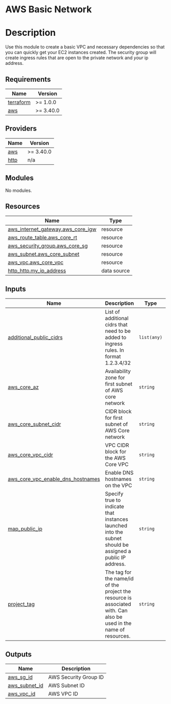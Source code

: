 # AWS Basic Network
# Description 
Use this module to create a basic VPC and necessary dependencies so that you can quickly get your EC2 instances created.
The security group will create ingress rules that are open to the private network and *your* ip address.

## Requirements

| Name | Version |
|------|---------|
| <a name="requirement_terraform"></a> [terraform](#requirement\_terraform) | >= 1.0.0 |
| <a name="requirement_aws"></a> [aws](#requirement\_aws) | >= 3.40.0 |

## Providers

| Name | Version |
|------|---------|
| <a name="provider_aws"></a> [aws](#provider\_aws) | >= 3.40.0 |
| <a name="provider_http"></a> [http](#provider\_http) | n/a |

## Modules

No modules.

## Resources

| Name | Type |
|------|------|
| [aws_internet_gateway.aws_core_igw](https://registry.terraform.io/providers/hashicorp/aws/latest/docs/resources/internet_gateway) | resource |
| [aws_route_table.aws_core_rt](https://registry.terraform.io/providers/hashicorp/aws/latest/docs/resources/route_table) | resource |
| [aws_security_group.aws_core_sg](https://registry.terraform.io/providers/hashicorp/aws/latest/docs/resources/security_group) | resource |
| [aws_subnet.aws_core_subnet](https://registry.terraform.io/providers/hashicorp/aws/latest/docs/resources/subnet) | resource |
| [aws_vpc.aws_core_vpc](https://registry.terraform.io/providers/hashicorp/aws/latest/docs/resources/vpc) | resource |
| [http_http.my_ip_address](https://registry.terraform.io/providers/hashicorp/http/latest/docs/data-sources/http) | data source |

## Inputs

| Name | Description | Type | Default | Required |
|------|-------------|------|---------|:--------:|
| <a name="input_additional_public_cidrs"></a> [additional\_public\_cidrs](#input\_additional\_public\_cidrs) | List of additional cidrs that need to be added to ingress rules. In format 1.2.3.4/32 | `list(any)` | n/a | yes |
| <a name="input_aws_core_az"></a> [aws\_core\_az](#input\_aws\_core\_az) | Availability zone for first subnet of AWS core network | `string` | n/a | yes |
| <a name="input_aws_core_subnet_cidr"></a> [aws\_core\_subnet\_cidr](#input\_aws\_core\_subnet\_cidr) | CIDR block for first subnet of AWS Core network | `string` | n/a | yes |
| <a name="input_aws_core_vpc_cidr"></a> [aws\_core\_vpc\_cidr](#input\_aws\_core\_vpc\_cidr) | VPC CIDR block for the AWS Core VPC | `string` | n/a | yes |
| <a name="input_aws_core_vpc_enable_dns_hostnames"></a> [aws\_core\_vpc\_enable\_dns\_hostnames](#input\_aws\_core\_vpc\_enable\_dns\_hostnames) | Enable DNS hostnames on the VPC | `string` | `"false"` | no |
| <a name="input_map_public_ip"></a> [map\_public\_ip](#input\_map\_public\_ip) | Specify true to indicate that instances launched into the subnet should be assigned a public IP address. | `string` | `"false"` | no |
| <a name="input_project_tag"></a> [project\_tag](#input\_project\_tag) | The tag for the name/id of the project the resource is associated with. Can also be used in the name of resources. | `string` | n/a | yes |

## Outputs

| Name | Description |
|------|-------------|
| <a name="output_aws_sg_id"></a> [aws\_sg\_id](#output\_aws\_sg\_id) | AWS Security Group ID |
| <a name="output_aws_subnet_id"></a> [aws\_subnet\_id](#output\_aws\_subnet\_id) | AWS Subnet ID |
| <a name="output_aws_vpc_id"></a> [aws\_vpc\_id](#output\_aws\_vpc\_id) | AWS VPC ID |

